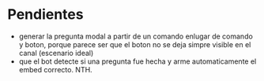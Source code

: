 # Pendientes
- generar la pregunta modal a partir de un comando enlugar de comando y boton, porque parece ser
  que el boton no se deja simpre visible en el canal (escenario ideal)
- que el bot detecte si una pregunta fue hecha y arme automaticamente el embed correcto. NTH.